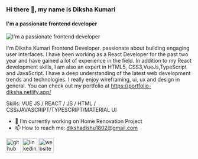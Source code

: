 ### Hi there 👋, my name is Diksha Kumari
#### I'm a passionate frontend developer
![I'm a passionate frontend developer](https://media.licdn.com/dms/image/D4E16AQG7amkaIcWcEg/profile-displaybackgroundimage-shrink_350_1400/0/1673717376065?e=1710979200&v=beta&t=zY7bfanYP1bbvbxiNDmBuJObYO1zV9VMxKn38-qrhEE)

I'm Diksha Kumari Frontend Developer. passionate about building engaging user interfaces. I have been working as a React Developer for the past two year and have gained a lot of experience in the field. In addition to my React development skills, I am also an expert in HTML5, CSS3,VueJs,TypeScript and JavaScript. I have a deep understanding of the latest web development trends and technologies. I really enjoy wireframing, ui, ux and design in general. You can check out my portfolio at
https://portfolio-diksha.netlify.app/

Skills: VUE JS / REACT / JS / HTML / CSS/JAVASCRIPT/TYPESCRIPT/MATERIAL UI

- 🔭 I’m currently working on Home Renovation Project 
- 📫 How to reach me: dikshadishu1802@gmail.com 


[<img src='https://cdn.jsdelivr.net/npm/simple-icons@3.0.1/icons/github.svg' alt='github' height='40'>](https://github.com/Diksha0608)  [<img src='https://cdn.jsdelivr.net/npm/simple-icons@3.0.1/icons/linkedin.svg' alt='linkedin' height='40'>](https://www.linkedin.com/in/dikshakumari/)  [<img src='https://cdn.jsdelivr.net/npm/simple-icons@3.0.1/icons/icloud.svg' alt='website' height='40'>](https://portfolio-diksha.netlify.app/)  

